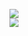 [![](https://img.shields.io/badge/Made%20With-Github%20Spray-lightgrey.svg?style=for-the-badge&logo=github)](https://github.com/Annihil/github-spray#22607)  
[![](https://i.imgur.com/2DrTn0Z.gif)](https://github.com/Annihil/github-spray)